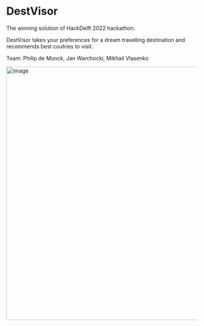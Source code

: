 # DestVisor

The winning solution of HackDelft 2022 hackathon.

DestVisor takes your preferences for a dream travelling destination and recommends best coutries to visit.

Team: Philip de Munck, Jan Warchocki, Mikhail Vlasenko

<img width="665" alt="image" src="https://user-images.githubusercontent.com/27450370/166308998-d60a3d32-19fa-4eae-8bff-78ed1a95a5a8.png">
